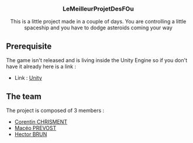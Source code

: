 
<div align="center">
  
  <h3 align="center">LeMeilleurProjetDesFOu</h3>

  <p align="center">
    This is a little project made in a couple of days. You are controlling a little spaceship 
    and you have to dodge asteroids coming your way
  </p>
</div>

## Prerequisite

The game isn't released and is living inside the Unity Engine so if you don't have it already here is a link :
* Link :
  [Unity](https://unity.com/)



## The team
The project is composed of 3 members :
* [Corentin CHRISMENT](https://github.com/corentinch59)
* [Macéo PREVOST](https://github.com/Firtnn)
* [Hector BRUN](https://github.com/Maceo-p)
